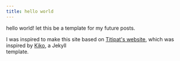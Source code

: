 ```yaml
---                                                                                                                                          
title: hello world                                                                                                                           
---
```


hello world! let this be a template for my future posts.                                                                    

I was inspired to make this site based on [Titipat's website](https://titipata.github.io/), which was inspired by [Kiko](https://github.com/gfjaru/Kiko), a Jekyll                                                           
template.

